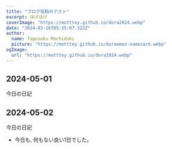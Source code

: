 ```yaml
---
title: "ブログ投稿のテスト"
excerpt: ほげほげ
coverImage: "https://motttey.github.io/dora2024.webp"
date: "2024-03-16T05:35:07.322Z"
author:
  name: Tagosaku Mochiduki
  picture: "https://motttey.github.io/doraemon-namecard.webp"
ogImage:
  url: "https://motttey.github.io/dora2024.webp"
---
```


## 2024-05-01
今日の日記

## 2024-05-02
今日の日記
- 今日も, 何もない良い1日でした。
